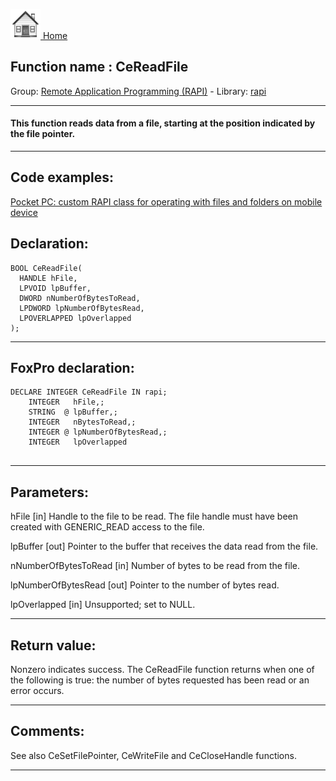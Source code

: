 [<img src="../../images/home.png"> Home ](https://github.com/VFPX/Win32API)  

## Function name : CeReadFile
Group: [Remote Application Programming (RAPI)](../../functions_group.md#Remote_Application_Programming_(RAPI))  -  Library: [rapi](../../../libraries.md#rapi)  
***  


#### This function reads data from a file, starting at the position indicated by the file pointer. 
***  


## Code examples:
[Pocket PC: custom RAPI class for operating with files and folders on mobile device](../../samples/sample_448.md)  

## Declaration:
```foxpro  
BOOL CeReadFile(
  HANDLE hFile,
  LPVOID lpBuffer,
  DWORD nNumberOfBytesToRead,
  LPDWORD lpNumberOfBytesRead,
  LPOVERLAPPED lpOverlapped
);  
```  
***  


## FoxPro declaration:
```foxpro  
DECLARE INTEGER CeReadFile IN rapi;
	INTEGER   hFile,;
	STRING  @ lpBuffer,;
	INTEGER   nBytesToRead,;
	INTEGER @ lpNumberOfBytesRead,;
	INTEGER   lpOverlapped
  
```  
***  


## Parameters:
hFile 
[in] Handle to the file to be read. The file handle must have been created with GENERIC_READ access to the file.

lpBuffer 
[out] Pointer to the buffer that receives the data read from the file. 

nNumberOfBytesToRead 
[in] Number of bytes to be read from the file. 

lpNumberOfBytesRead 
[out] Pointer to the number of bytes read.

lpOverlapped 
[in] Unsupported; set to NULL.
  
***  


## Return value:
Nonzero indicates success. The CeReadFile function returns when one of the following is true: the number of bytes requested has been read or an error occurs.  
***  


## Comments:
See also CeSetFilePointer, CeWriteFile and CeCloseHandle functions.  
  
***  

